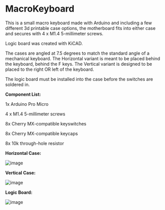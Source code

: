 # MacroKeyboard
This is a small macro keyboard made with Arduino and including a few different 3d printable case options, the motherboard fits into either case and secures with 4 x M1.4 5-millimeter screws.

Logic board was created with KiCAD. 

The cases are angled at 7.5 degrees to match the standard angle of a mechanical keyboard. The Horizontal variant is meant to be placed behind the keyboard, behind the F keys. The Vertical variant is designed to be placed to the right OR left of the keyboard.

The logic board must be installed into the case before the switches are soldered in.

**Component List:**

1x Arduino Pro Micro 

4 x M1.4 5-millimeter screws

8x Cherry MX-compatible keyswitches

8x Cherry MX-compatible keycaps

8x 10k through-hole resistor

**Horizontal Case:**

![image](https://github.com/smcalister91/MacroKeyboard/assets/14841708/5cf06b7e-1db3-4e60-8506-0d6f6609bea2)

**Vertical Case:**

![image](https://github.com/smcalister91/MacroKeyboard/assets/14841708/c2861215-7654-4fdc-a27a-e546352b201e)


**Logic Board:**

![image](https://github.com/smcalister91/MacroKeyboard/assets/14841708/2e318b4c-63bf-472e-8a79-c72ba7995eb0)
